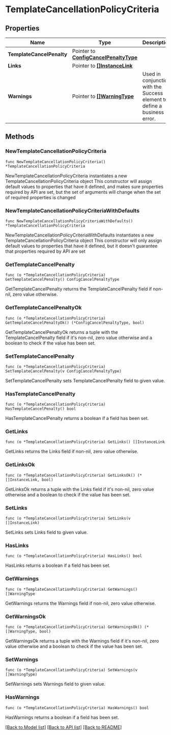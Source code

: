 # TemplateCancellationPolicyCriteria

## Properties

Name | Type | Description | Notes
------------ | ------------- | ------------- | -------------
**TemplateCancelPenalty** | Pointer to [**ConfigCancelPenaltyType**](ConfigCancelPenaltyType.md) |  | [optional] 
**Links** | Pointer to [**[]InstanceLink**](InstanceLink.md) |  | [optional] 
**Warnings** | Pointer to [**[]WarningType**](WarningType.md) | Used in conjunction with the Success element to define a business error. | [optional] 

## Methods

### NewTemplateCancellationPolicyCriteria

`func NewTemplateCancellationPolicyCriteria() *TemplateCancellationPolicyCriteria`

NewTemplateCancellationPolicyCriteria instantiates a new TemplateCancellationPolicyCriteria object
This constructor will assign default values to properties that have it defined,
and makes sure properties required by API are set, but the set of arguments
will change when the set of required properties is changed

### NewTemplateCancellationPolicyCriteriaWithDefaults

`func NewTemplateCancellationPolicyCriteriaWithDefaults() *TemplateCancellationPolicyCriteria`

NewTemplateCancellationPolicyCriteriaWithDefaults instantiates a new TemplateCancellationPolicyCriteria object
This constructor will only assign default values to properties that have it defined,
but it doesn't guarantee that properties required by API are set

### GetTemplateCancelPenalty

`func (o *TemplateCancellationPolicyCriteria) GetTemplateCancelPenalty() ConfigCancelPenaltyType`

GetTemplateCancelPenalty returns the TemplateCancelPenalty field if non-nil, zero value otherwise.

### GetTemplateCancelPenaltyOk

`func (o *TemplateCancellationPolicyCriteria) GetTemplateCancelPenaltyOk() (*ConfigCancelPenaltyType, bool)`

GetTemplateCancelPenaltyOk returns a tuple with the TemplateCancelPenalty field if it's non-nil, zero value otherwise
and a boolean to check if the value has been set.

### SetTemplateCancelPenalty

`func (o *TemplateCancellationPolicyCriteria) SetTemplateCancelPenalty(v ConfigCancelPenaltyType)`

SetTemplateCancelPenalty sets TemplateCancelPenalty field to given value.

### HasTemplateCancelPenalty

`func (o *TemplateCancellationPolicyCriteria) HasTemplateCancelPenalty() bool`

HasTemplateCancelPenalty returns a boolean if a field has been set.

### GetLinks

`func (o *TemplateCancellationPolicyCriteria) GetLinks() []InstanceLink`

GetLinks returns the Links field if non-nil, zero value otherwise.

### GetLinksOk

`func (o *TemplateCancellationPolicyCriteria) GetLinksOk() (*[]InstanceLink, bool)`

GetLinksOk returns a tuple with the Links field if it's non-nil, zero value otherwise
and a boolean to check if the value has been set.

### SetLinks

`func (o *TemplateCancellationPolicyCriteria) SetLinks(v []InstanceLink)`

SetLinks sets Links field to given value.

### HasLinks

`func (o *TemplateCancellationPolicyCriteria) HasLinks() bool`

HasLinks returns a boolean if a field has been set.

### GetWarnings

`func (o *TemplateCancellationPolicyCriteria) GetWarnings() []WarningType`

GetWarnings returns the Warnings field if non-nil, zero value otherwise.

### GetWarningsOk

`func (o *TemplateCancellationPolicyCriteria) GetWarningsOk() (*[]WarningType, bool)`

GetWarningsOk returns a tuple with the Warnings field if it's non-nil, zero value otherwise
and a boolean to check if the value has been set.

### SetWarnings

`func (o *TemplateCancellationPolicyCriteria) SetWarnings(v []WarningType)`

SetWarnings sets Warnings field to given value.

### HasWarnings

`func (o *TemplateCancellationPolicyCriteria) HasWarnings() bool`

HasWarnings returns a boolean if a field has been set.


[[Back to Model list]](../README.md#documentation-for-models) [[Back to API list]](../README.md#documentation-for-api-endpoints) [[Back to README]](../README.md)


